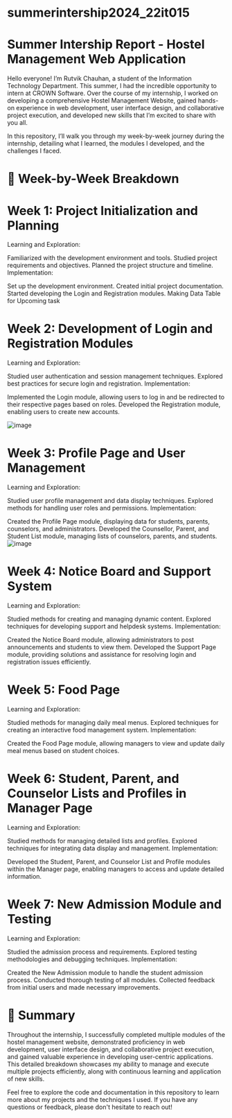 # summerintership2024_22it015
# Summer Intership Report - Hostel Management Web Application
Hello everyone! I’m Rutvik Chauhan, a student of the Information Technology Department. This summer, I had the incredible opportunity to intern at CROWN Software. Over the course of my internship, I worked on developing a comprehensive Hostel Management Website, gained hands-on experience in web development, user interface design, and collaborative project execution, and developed new skills that I’m excited to share with you all.

In this repository, I’ll walk you through my week-by-week journey during the internship, detailing what I learned, the modules I developed, and the challenges I faced.

# 📅 Week-by-Week Breakdown
# Week 1: Project Initialization and Planning
Learning and Exploration:

Familiarized with the development environment and tools.
Studied project requirements and objectives.
Planned the project structure and timeline.
Implementation:

Set up the development environment.
Created initial project documentation.
Started developing the Login and Registration modules.
Making Data Table for Upcoming task

# Week 2: Development of Login and Registration Modules
Learning and Exploration:

Studied user authentication and session management techniques.
Explored best practices for secure login and registration.
Implementation:

Implemented the Login module, allowing users to log in and be redirected to their respective pages based on roles.
Developed the Registration module, enabling users to create new accounts.

![image](https://github.com/user-attachments/assets/fb2d583b-22b6-432a-8854-db2ef1507f0e)


# Week 3: Profile Page and User Management
Learning and Exploration:

Studied user profile management and data display techniques.
Explored methods for handling user roles and permissions.
Implementation:

Created the Profile Page module, displaying data for students, parents, counselors, and administrators.
Developed the Counsellor, Parent, and Student List module, managing lists of counselors, parents, and students.
![image](https://github.com/user-attachments/assets/7ec3829a-6233-45d5-8f1d-102add39107f)


# Week 4: Notice Board and Support System
Learning and Exploration:

Studied methods for creating and managing dynamic content.
Explored techniques for developing support and helpdesk systems.
Implementation:

Created the Notice Board module, allowing administrators to post announcements and students to view them.
Developed the Support Page module, providing solutions and assistance for resolving login and registration issues efficiently.

# Week 5: Food Page
Learning and Exploration:

Studied methods for managing daily meal menus.
Explored techniques for creating an interactive food management system.
Implementation:

Created the Food Page module, allowing managers to view and update daily meal menus based on student choices.

# Week 6: Student, Parent, and Counselor Lists and Profiles in Manager Page
Learning and Exploration:

Studied methods for managing detailed lists and profiles.
Explored techniques for integrating data display and management.
Implementation:

Developed the Student, Parent, and Counselor List and Profile modules within the Manager page, enabling managers to access and update detailed information.

# Week 7: New Admission Module and Testing
Learning and Exploration:

Studied the admission process and requirements.
Explored testing methodologies and debugging techniques.
Implementation:

Created the New Admission module to handle the student admission process.
Conducted thorough testing of all modules.
Collected feedback from initial users and made necessary improvements.

# 🌟 Summary
Throughout the internship, I successfully completed multiple modules of the hostel management website, demonstrated proficiency in web development, user interface design, and collaborative project execution, and gained valuable experience in developing user-centric applications. This detailed breakdown showcases my ability to manage and execute multiple projects efficiently, along with continuous learning and application of new skills.

Feel free to explore the code and documentation in this repository to learn more about my projects and the techniques I used. If you have any questions or feedback, please don't hesitate to reach out!
